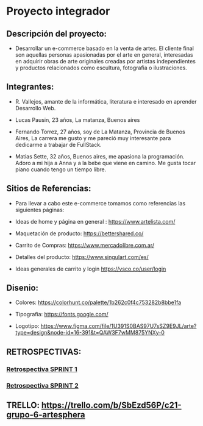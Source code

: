 # Proyecto integrador

## Descripción del proyecto:

- Desarrollar un e-commerce basado en la venta de artes. El cliente final son aquellas personas apasionadas por el arte en general, interesadas en adquirir obras de arte originales creadas por artistas independientes y productos relacionados como escultura, fotografia o ilustraciones.

## Integrantes:

- R. Vallejos, amante de la informática, literatura e interesado en aprender Desarrollo Web.

- Lucas Pausin, 23 años, La matanza, Buenos aires

- Fernando Torrez, 27 años, soy de La Matanza, Provincia de Buenos Aires, La carrera me gusto y me pareció muy interesante para dedicarme a trabajar de FullStack.

- Matias Sette, 32 años, Buenos aires, me apasiona la programación. Adoro a mi hija a Anna y a la bebe que viene en camino. Me gusta tocar piano cuando tengo un tiempo libre.

## Sitios de Referencias:

- Para llevar a cabo este e-commerce tomamos como referencias las siguientes páginas:

- Ideas de home y página en general : https://www.artelista.com/

- Maquetación de producto: https://bettershared.co/

- Carrito de Compras: https://www.mercadolibre.com.ar/

- Detalles del producto: https://www.singulart.com/es/

- Ideas generales de carrito y login https://vsco.co/user/login

## Disenio:

- Colores: https://colorhunt.co/palette/1b262c0f4c753282b8bbe1fa

- Tipografia: https://fonts.google.com/

- Logotipo: https://www.figma.com/file/1U391S0BAS97U7sSZ9E9JL/arte?type=design&node-id=16-391&t=QAW3F7wMM875YNXy-0

## RETROSPECTIVAS:
### [Retrospectiva SPRINT 1](https://github.com/x-Fenix-x/C21-Grupo6-Artesphera/tree/retrospectivas/Retro%201)
### [Retrospectiva SPRINT 2](https://github.com/x-Fenix-x/C21-Grupo6-Artesphera/blob/retrospectivas/retro2.MD)

## TRELLO: https://trello.com/b/SbEzd56P/c21-grupo-6-artesphera